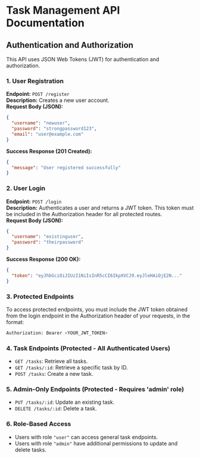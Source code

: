 # Task Management API Documentation

## Authentication and Authorization

This API uses JSON Web Tokens (JWT) for authentication and authorization.

### 1. User Registration

**Endpoint:** `POST /register`  
**Description:** Creates a new user account.  
**Request Body (JSON):**

```json
{
  "username": "newuser",
  "password": "strongpassword123",
  "email": "user@example.com"
}
```

**Success Response (201 Created):**

```json
{
  "message": "User registered successfully"
}
```

### 2. User Login

**Endpoint:** `POST /login`  
**Description:** Authenticates a user and returns a JWT token. This token must be included in the Authorization header for all protected routes.  
**Request Body (JSON):**

```json
{
  "username": "existinguser",
  "password": "theirpassword"
}
```

**Success Response (200 OK):**

```json
{
  "token": "eyJhbGciOiJIUzI1NiIsInR5cCI6IkpXVCJ9.eyJleHAiOjE2N..."
}
```

### 3. Protected Endpoints

To access protected endpoints, you must include the JWT token obtained from the login endpoint in the Authorization header of your requests, in the format:

``` bash
Authorization: Bearer <YOUR_JWT_TOKEN>
```

### 4. Task Endpoints (Protected - All Authenticated Users)

- `GET /tasks`: Retrieve all tasks.
- `GET /tasks/:id`: Retrieve a specific task by ID.
- `POST /tasks`: Create a new task.

### 5. Admin-Only Endpoints (Protected - Requires 'admin' role)

- `PUT /tasks/:id`: Update an existing task.
- `DELETE /tasks/:id`: Delete a task.

### 6. Role-Based Access

- Users with role `"user"` can access general task endpoints.
- Users with role `"admin"` have additional permissions to update and delete tasks.
